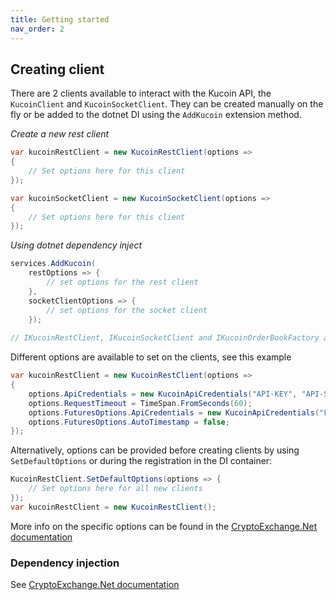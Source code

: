```yaml
---
title: Getting started
nav_order: 2
---
```


## Creating client
There are 2 clients available to interact with the Kucoin API, the `KucoinClient` and `KucoinSocketClient`. They can be created manually on the fly or be added to the dotnet DI using the `AddKucoin` extension method.

*Create a new rest client*
```csharp
var kucoinRestClient = new KucoinRestClient(options =>
{
    // Set options here for this client
});

var kucoinSocketClient = new KucoinSocketClient(options =>
{
    // Set options here for this client
});
```

*Using dotnet dependency inject*
```csharp
services.AddKucoin(
    restOptions => {
        // set options for the rest client
    },
    socketClientOptions => {
        // set options for the socket client
    }); 
    
// IKucoinRestClient, IKucoinSocketClient and IKucoinOrderBookFactory are now available for injecting
```

Different options are available to set on the clients, see this example
```csharp
var kucoinRestClient = new KucoinRestClient(options =>
{
    options.ApiCredentials = new KucoinApiCredentials("API-KEY", "API-SECRET", "API-PASSPHRASE");
    options.RequestTimeout = TimeSpan.FromSeconds(60);
    options.FuturesOptions.ApiCredentials = new KucoinApiCredentials("FUTURES-API-KEY", "FUTURES-API-SECRET", "FUTURES-API-PASSPHRASE");
    options.FuturesOptions.AutoTimestamp = false;
});
```
Alternatively, options can be provided before creating clients by using `SetDefaultOptions` or during the registration in the DI container:  
```csharp
KucoinRestClient.SetDefaultOptions(options => {
    // Set options here for all new clients
});
var kucoinRestClient = new KucoinRestClient();
```
More info on the specific options can be found in the [CryptoExchange.Net documentation](https://jkorf.github.io/CryptoExchange.Net/Options.html)

### Dependency injection
See [CryptoExchange.Net documentation](https://jkorf.github.io/CryptoExchange.Net/Dependency%20Injection.html)
